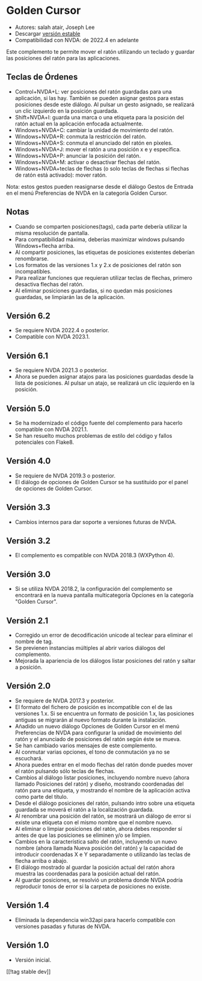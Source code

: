 # Golden Cursor #

* Autores: salah atair, Joseph Lee
* Descargar [versión estable][1]
* Compatibilidad con NVDA: de 2022.4 en adelante

Este complemento te permite mover el ratón utilizando un teclado y guardar
las posiciones del ratón para las aplicaciones.

## Teclas de Órdenes

* Control+NVDA+L: ver posiciones del ratón guardadas para una aplicación, si
  las hay. También se pueden asignar gestos para estas posiciones desde este
  diálogo. Al pulsar un gesto asignado, se realizará un clic izquierdo en la
  posición guardada.
* Shift+NVDA+l: guarda una marca o una etiqueta para la posición del ratón
  actual en la aplicación enfocada actualmente.
* Windows+NVDA+C: cambiar la unidad de movimiento del ratón.
* Windows+NVDA+R: conmuta la restricción del ratón.
* Windows+NVDA+S: conmuta el anunciado del ratón en píxeles.
* Windows+NVDA+J: mover el ratón a una posición x e y específica.
* Windows+NVDA+P: anunciar la posición del ratón.
* Windows+NVDA+M: activar o desactivar flechas del ratón.
* Windows+NVDA+teclas de flechas (o solo teclas de flechas si flechas de
  ratón está activado): mover ratón.

Nota: estos gestos pueden reasignarse desde el diálogo Gestos de Entrada en
el menú Preferencias de NVDA en la categoría  Golden Cursor.

## Notas

* Cuando se comparten posiciones(tags), cada parte debería utilizar la misma
  resolución de pantalla.
* Para compatibilidad máxima, deberías maximizar windows pulsando
  Windows+flecha arriba.
* Al compartir posiciones, las etiquetas de posiciones existentes deberían
  renombrarse.
* Los formatos de las versiones 1.x y 2.x de posiciones del ratón son
  incompatibles.
* Para realizar funciones que requieran utilizar teclas de flechas, primero
  desactiva flechas del ratón.
* Al eliminar posiciones guardadas, si no quedan más posiciones guardadas,
  se limpiarán las de la aplicación.

## Versión 6.2

* Se requiere NVDA 2022.4 o posterior.
* Compatible con NVDA 2023.1.

## Versión 6.1

* Se requiere NVDA 2021.3 o posterior.
* Ahora se pueden asignar atajos para las posiciones guardadas desde la
  lista de posiciones. Al pulsar un atajo, se realizará un clic izquierdo en
  la posición.

## Versión 5.0

* Se ha modernizado el código fuente del complemento para hacerlo compatible
  con NVDA 2021.1.
* Se han resuelto muchos problemas de estilo del código y fallos potenciales
  con Flake8.

## Versión 4.0

* Se requiere de NVDA 2019.3 o posterior.
* El diálogo de opciones de Golden Cursor se ha sustituido por el panel de
  opciones de Golden Cursor.

## Versión 3.3

* Cambios internos para dar soporte a versiones futuras de NVDA.

## Versión 3.2

* El complemento es compatible con NVDA 2018.3 (WXPython 4).

## Versión 3.0

* Si se utiliza NVDA 2018.2, la configuración del complemento se encontrará
  en la nueva pantalla multicategoría Opciones en la categoría "Golden
  Cursor".

## Versión 2.1

* Corregido un error de decodificación unicode al teclear para eliminar el
  nombre de tag.
* Se previenen instancias múltiples al abrir varios diálogos del
  complemento.
* Mejorada la apariencia de los diálogos listar posiciones del ratón y
  saltar a posición.

## Versión 2.0

* Se requiere de NVDA 2017.3 y posterior.
* El formato del fichero de posición es incompatible con el de las versiones
  1.x. Si se encuentra un formato de posición 1.x, las posiciones antiguas
  se migrarán al nuevo formato durante la instalación.
* Añadido un nuevo diálogo Opciones de Golden Cursor en el menú Preferencias
  de NVDA para configurar la unidad de movimiento del ratón y el anunciado
  de posiciones del ratón según éste se mueva.
* Se han cambiado varios mensajes de este complemento.
* Al conmutar varias opciones, el tono de conmutación ya no se escuchará.
* Ahora puedes entrar en el modo flechas del ratón donde puedes mover el
  ratón pulsando sólo teclas de flechas.
* Cambios al diálogo listar posiciones, incluyendo nombre nuevo (ahora
  llamado Posiciones del ratón) y diseño, mostrando coordenadas del ratón
  para una etiqueta, y mostrando el nombre de la aplicación activa como
  parte del título.
* Desde el diálogo posiciones del ratón, pulsando intro sobre una etiqueta
  guardada se moverá el ratón a la localización guardada.
* Al renombrar una posición del ratón, se mostrará un diálogo de error si
  existe una etiqueta con el mismo nombre  que el nombre nuevo.
* Al eliminar o limpiar posiciones del ratón, ahora debes responder sí antes
  de que las posiciones se eliminen y/o se limpien.
* Cambios en la característica salto del ratón, incluyendo un nuevo nombre
  (ahora llamada Nueva posición del ratón) y la capacidad de introducir
  coordenadas X e Y separadamente o utilizando las teclas de flecha arriba o
  abajo.
* El diálogo mostrado al guardar la posición actual del ratón ahora muestra
  las coordenadas para la posición actual del ratón.
* Al guardar posiciones, se resolvió un problema donde NVDA podría
  reproducir tonos de error si la carpeta de posiciones no existe.

## Versión 1.4

* Eliminada la dependencia win32api para hacerlo compatible con versiones
  pasadas y futuras de NVDA.

## Versión 1.0

* Versión inicial.

[[!tag stable dev]]

[1]: https://addons.nvda-project.org/files/get.php?file=gc

[2]: https://addons.nvda-project.org/files/get.php?file=gc-dev
